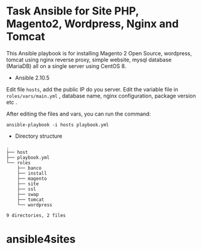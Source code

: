 <h1>Task Ansible for Site PHP, Magento2, Wordpress, Nginx and Tomcat</h1>


This Ansible playbook is for installing Magento 2 Open Source, wordpress, tomcat using nginx reverse proxy, simple website, mysql database (MariaDB)
all on a single server using CentOS 8.

- Ansible 2.10.5
 
Edit file ``hosts``, add the public IP do you server.
Edit the variable file in ``roles/vars/main.yml`` , database name, nginx configuration, package version etc .

After editing the files and vars, you can run the command:

``ansible-playbook -i hosts playbook.yml``

- Directory structure
    
```
.
├── host
├── playbook.yml
└── roles
    ├── banco
    ├── install
    ├── magento
    ├── site
    ├── ssl
    ├── swap
    ├── tomcat
    └── wordpress

9 directories, 2 files
```
# ansible4sites
